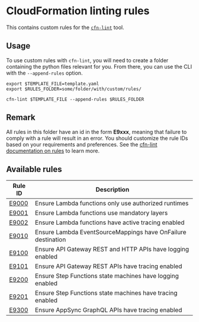 CloudFormation linting rules
============================

This contains custom rules for the [`cfn-lint`](https://github.com/aws-cloudformation/cfn-python-lint) tool.

## Usage

To use custom rules with `cfn-lint`, you will need to create a folder containing the python files relevant for you. From there, you can use the CLI with the `--append-rules` option.

```
export $TEMPLATE_FILE=template.yaml
export $RULES_FOLDER=some/folder/with/custom/rules/

cfn-lint $TEMPLATE_FILE --append-rules $RULES_FOLDER
```

## Remark

All rules in this folder have an id in the form __E9xxx__, meaning that failure to comply with a rule will result in an error. You should customize the rule IDs based on your requirements and preferences. See the [cfn-lint documentation on rules](https://github.com/aws-cloudformation/cfn-python-lint/blob/master/docs/rules.md) to learn more.

## Available rules

| Rule ID                                          | Description                                                          |
|--------------------------------------------------|----------------------------------------------------------------------|
| [E9000](./rules/e9000_lambda_runtime.py)         | Ensure Lambda functions only use authorized runtimes                 |
| [E9001](./rules/e9001_lambda_layers.py)          | Ensure Lambda functions use mandatory layers                         |
| [E9002](./rules/e9002_lambda_tracing.py)         | Ensure Lambda functions have active tracing enabled                  |
| [E9010](./rules/e9010_lambda_esm_destination.py) | Ensure Lambda EventSourceMappings have OnFailure destination         |
| [E9100](./rules/e9100_apigateway_log.py)         | Ensure API Gateway REST and HTTP APIs have logging enabled           |
| [E9101](./rules/e9101_apigateway_tracing.py)     | Ensure API Gateway REST APIs have tracing enabled                    |
| [E9200](./rules/e9200_stepfunctions_log.py)      | Ensure Step Functions state machines have logging enabled            |
| [E9201](./rules/e9201_stepfunctions_tracing.py)  | Ensure Step Functions state machines have tracing enabled            |
| [E9300](./rules/e9300_appsync_tracing.py)        | Ensure AppSync GraphQL APIs have tracing enabled                     |
